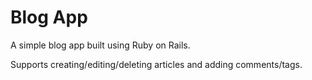 # Blog App

A simple blog app built using Ruby on Rails.

Supports creating/editing/deleting articles and adding comments/tags.
